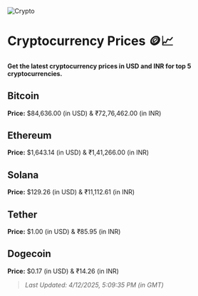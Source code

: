 
![Crypto](https://www.techguide.com.au/wp-content/uploads/2020/11/crypto3.jpeg)

# Cryptocurrency Prices 🪙📈

#### Get the latest cryptocurrency prices in USD and INR for top 5 cryptocurrencies.

## Bitcoin

**Price:** $84,636.00 (in USD) & ₹72,76,462.00 (in INR)

## Ethereum

**Price:** $1,643.14 (in USD) & ₹1,41,266.00 (in INR)

## Solana

**Price:** $129.26 (in USD) & ₹11,112.61 (in INR)

## Tether

**Price:** $1.00 (in USD) & ₹85.95 (in INR)

## Dogecoin

**Price:** $0.17 (in USD) & ₹14.26 (in INR)

> _Last Updated: 4/12/2025, 5:09:35 PM (in GMT)_
